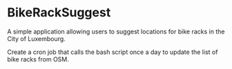 BikeRackSuggest
===============

A simple application allowing users to suggest locations for bike racks in the City of Luxembourg.

Create a cron job that calls the bash script once a day to update the list of bike racks from OSM.
